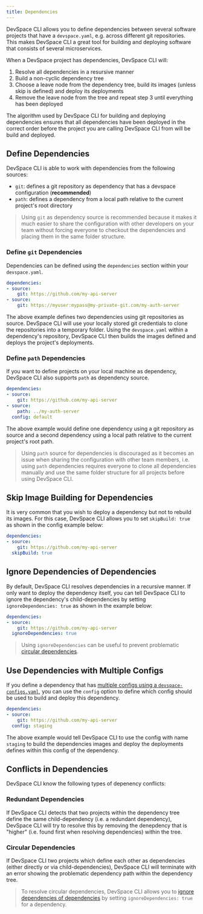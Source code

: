 ```yaml
---
title: Dependencies
---
```


DevSpace CLI allows you to define dependencies between several software projects that have a `devspace.yaml`, e.g. across different git repositories. This makes DevSpace CLI a great tool for building and deploying software that consists of several microservices.

When a DevSpace project has dependencies, DevSpace CLI will:
1. Resolve all dependencies in a resursive manner
2. Build a non-cyclic dependency tree
3. Choose a leave node from the dependency tree, build its images (unless skip is defined) and deploy its deployments
4. Remove the leave node from the tree and repeat step 3 until everything has been deployed

The algorithm used by DevSpace CLI for building and deploying dependencies ensures that all dependencies have been deployed in the correct order before the project you are calling DevSpace CLI from will be build and deployed.

## Define Dependencies
DevSpace CLI is able to work with dependencies from the following sources:
- `git`: defines a git repository as dependency that has a devspace configuration (**recommended**)
- `path`: defines a dependency from a local path relative to the current project's root directory

> Using `git` as dependency source is recommended because it makes it much easier to share the configuration with other developers on your team without forcing everyone to checkout the dependencies and placing them in the same folder structure.

### Define `git` Dependencies
Dependencies can be defined using the `dependencies` section within your `devspace.yaml`.
```yaml
dependencies:
- source:
    git: https://github.com/my-api-server
- source:
    git: https://myuser:mypass@my-private-git.com/my-auth-server 
```

The above example defines two dependencies using git repositories as source. DevSpace CLI will use your locally stored git credentials to clone the repositories into a temporary folder. Using the `devspace.yaml` within a dependency's repository, DevSpace CLI then builds the images defined and deploys the project's deployments.

### Define `path` Dependencies
If you want to define projects on your local machine as dependency, DevSpace CLI also supports `path` as dependency source.
```yaml
dependencies:
- source:
    git: https://github.com/my-api-server
- source:
    path: ../my-auth-server
  config: default
```
The above example would define one dependency using a git repository as source and a second dependency using a local path relative to the current project's root path.

> Using `path` source for dependencies is discouraged as it becomes an issue when sharing the configuration with other team members, i.e. using `path` dependencies requires everyone to clone all dependencies manually and use the same folder structure for all projects before using DevSpace CLI.

## Skip Image Building for Dependencies
It is very common that you wish to deploy a dependency but not to rebuild its images. For this case, DevSpace CLI allows you to set `skipBuild: true` as shown in the config example below:
```yaml
dependencies:
- source:
    git: https://github.com/my-api-server
  skipBuild: true
```

## Ignore Dependencies of Dependencies
By default, DevSpace CLI resolves dependencies in a recursive manner. If only want to deploy the dependency itself, you can tell DevSpace CLI to ignore the dependency's child-dependencies by setting `ignoreDependencies: true` as shown in the example below:
```yaml
dependencies:
- source:
    git: https://github.com/my-api-server
  ignoreDependencies: true
```

> Using `ignoreDependencies` can be useful to prevent problematic [circular dependencies](#circular-dependencies).

## Use Dependencies with Multiple Configs
If you define a dependency that has [multiple configs using a `devspace-configs.yaml`](/docs/configuration/multiple-configs), you can use the `config` option to define which config should be used to build and deploy this dependency.
```yaml
dependencies:
- source:
    git: https://github.com/my-api-server
  config: staging
```
The above example would tell DevSpace CLI to use the config with name `staging` to build the dependencies images and deploy the deployments defines within this config of the dependency.

## Conflicts in Dependencies
DevSpace CLI know the following types of depenency conflicts:

### Redundant Dependencies
If DevSpace CLI detects that two projects within the dependency tree define the same child-dependency (i.e. a redundant dependency), DevSpace CLI will try to resolve this by removing the denepdency that is "higher" (i.e. found first when resolving dependencies) within the tree.

### Circular Dependencies
If DevSpace CLI two projects which define each other as dependencies (either directly or via child-dependencies), DevSpace CLI will terminate with an error showing the problematic dependency path within the dependency tree.

> To resolve circular dependencies, DevSpace CLI allows you to [ignore dependencies of dependencies](#ignore-dependencies-of-dependencies) by setting `ignoreDependencies: true` for a dependency.
